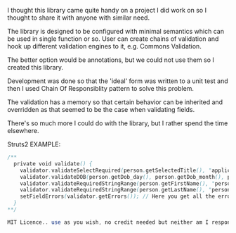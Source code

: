 I thought this library came quite handy on a project I did work on so I thought to share it with anyone with similar need.

The library is designed to be configured with minimal semantics which can be used in single function or so. User can create chains of validation and
hook up different validation engines to it, e.g. Commons Validation.

The better option would be annotations, but we could not use them so I created this library.

Development was done so that the 'ideal' form was written to a unit test and then I used Chain Of Responsiblity pattern to solve this problem.

The validation has a memory so that certain behavior can be inherited and overridden as that seemed to be the case when validating fields.

There's so much more I could do with the library, but I rather spend the time elsewhere.

Struts2 EXAMPLE: 
```java
/**
  private void validate() {
  	validator.validateSelectRequired(person.getSelectedTitle(), "application.person.selected_title");
  	validator.validateDOB(person.getDob_day(), person.getDob_month(), person.getDob_year(), 17, 64);
  	validator.validateRequiredStringRange(person.getFirstName(), "person.firstName", 1, 100);
  	validator.validateRequiredStringRange(person.getLastName(), "person.lastName", 1, 100);
  	setFieldErrors(validator.getErrors()); // Here you get all the errors 
  }
**/

MIT Licence.. use as you wish, no credit needed but neither am I responsible if it breaks.
